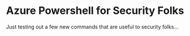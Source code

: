 # Azure Powershell for Security Folks
Just testing out a few new commands that are useful to security folks...
